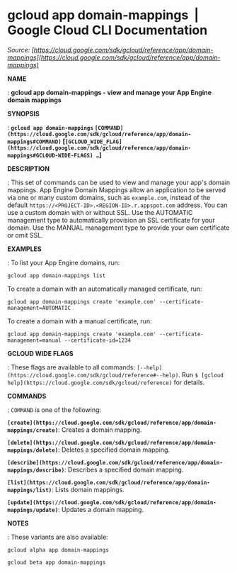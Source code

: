 # gcloud app domain-mappings  |  Google Cloud CLI Documentation

*Source: [https://cloud.google.com/sdk/gcloud/reference/app/domain-mappings](https://cloud.google.com/sdk/gcloud/reference/app/domain-mappings)*

**NAME**

: **gcloud app domain-mappings - view and manage your App Engine domain mappings**

**SYNOPSIS**

: **`gcloud app domain-mappings` `[COMMAND](https://cloud.google.com/sdk/gcloud/reference/app/domain-mappings#COMMAND)` [`[GCLOUD_WIDE_FLAG](https://cloud.google.com/sdk/gcloud/reference/app/domain-mappings#GCLOUD-WIDE-FLAGS) …`]**

**DESCRIPTION**

: This set of commands can be used to view and manage your app's domain mappings.
App Engine Domain Mappings allow an application to be served via one or many
custom domains, such as `example.com`, instead of the default
`https://<PROJECT-ID>.<REGION-ID>.r.appspot.com` address.
You can use a custom domain with or without SSL.
Use the AUTOMATIC management type to automatically provision an SSL certificate
for your domain. Use the MANUAL management type to provide your own certificate
or omit SSL.

**EXAMPLES**

: To list your App Engine domains, run:

```
gcloud app domain-mappings list
```

To create a domain with an automatically managed certificate, run:

```
gcloud app domain-mappings create 'example.com' --certificate-management=AUTOMATIC
```

To create a domain with a manual certificate, run:

```
gcloud app domain-mappings create 'example.com' --certificate-management=manual --certificate-id=1234
```

**GCLOUD WIDE FLAGS**

: These flags are available to all commands: `[--help](https://cloud.google.com/sdk/gcloud/reference#--help)`.
Run `$ [gcloud help](https://cloud.google.com/sdk/gcloud/reference)` for details.

**COMMANDS**

: ``COMMAND`` is one of the following:

**`[create](https://cloud.google.com/sdk/gcloud/reference/app/domain-mappings/create)`**:
Creates a domain mapping.

**`[delete](https://cloud.google.com/sdk/gcloud/reference/app/domain-mappings/delete)`**:
Deletes a specified domain mapping.

**`[describe](https://cloud.google.com/sdk/gcloud/reference/app/domain-mappings/describe)`**:
Describes a specified domain mapping.

**`[list](https://cloud.google.com/sdk/gcloud/reference/app/domain-mappings/list)`**:
Lists domain mappings.

**`[update](https://cloud.google.com/sdk/gcloud/reference/app/domain-mappings/update)`**:
Updates a domain mapping.

**NOTES**

: These variants are also available:

```
gcloud alpha app domain-mappings
```

```
gcloud beta app domain-mappings
```